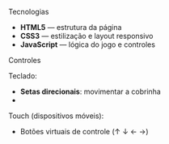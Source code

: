 Tecnologias

- **HTML5** — estrutura da página
- **CSS3** — estilização e layout responsivo
- **JavaScript** — lógica do jogo e controles

Controles<br>

Teclado:
- **Setas direcionais**: movimentar a cobrinha
- 
Touch (dispositivos móveis):

- Botões virtuais de controle (↑ ↓ ← →)
